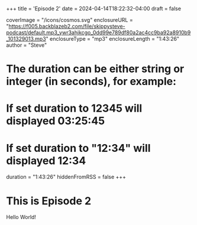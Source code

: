 +++
title = 'Episode 2'
date = 2024-04-14T18:22:32-04:00
draft = false

coverImage = "/icons/cosmos.svg"
enclosureURL = "https://f005.backblazeb2.com/file/skippysteve-podcast/default.mp3_ywr3ahjkcgo_0dd99e789df80a2ac4cc9ba92a8910b9_101329013.mp3"
enclosureType = "mp3"
enclosureLength = "1:43:26"
author = "Steve"
# The duration can be either string or integer (in seconds), for example:
# If set duration to 12345 will displayed 03:25:45
# If set duration to "12:34" will displayed 12:34
duration = "1:43:26"
hiddenFromRSS = false
+++

# This is Episode 2

Hello World!
